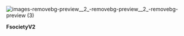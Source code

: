 ![images-removebg-preview__2_-removebg-preview__2_-removebg-preview (3)](https://github.com/user-attachments/assets/38679e2c-b364-454e-8c01-8f58f4de5325)

**FsocietyV2**
